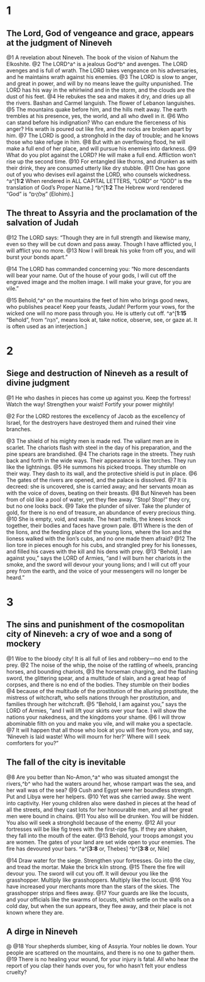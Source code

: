 # 1 
## The Lord, God of vengeance and grace, appears at the judgment of Nineveh
@1 A revelation about Nineveh. The book of the vision of Nahum the Elkoshite. 
@2 The LORD^a^ is a jealous God^b^ and avenges. The LORD avenges and is full of wrath. The LORD takes vengeance on his adversaries, and he maintains wrath against his enemies. 
@3 The LORD is slow to anger, and great in power, and will by no means leave the guilty unpunished. The LORD has his way in the whirlwind and in the storm, and the clouds are the dust of his feet. 
@4 He rebukes the sea and makes it dry, and dries up all the rivers. Bashan and Carmel languish. The flower of Lebanon languishes. 
@5 The mountains quake before him, and the hills melt away. The earth trembles at his presence, yes, the world, and all who dwell in it. 
@6 Who can stand before his indignation? Who can endure the fierceness of his anger? His wrath is poured out like fire, and the rocks are broken apart by him. 
@7 The LORD is good, a stronghold in the day of trouble; and he knows those who take refuge in him. 
@8 But with an overflowing flood, he will make a full end of her place, and will pursue his enemies into darkness. 
@9 What do you plot against the LORD? He will make a full end. Affliction won’t rise up the second time. 
@10 For entangled like thorns, and drunken as with their drink, they are consumed utterly like dry stubble. 
@11 One has gone out of you who devises evil against the LORD, who counsels wickedness. 
^a^[**1:2** When rendered in ALL CAPITAL LETTERS, “LORD” or “GOD” is the translation of God’s Proper Name.] ^b^[**1:2** The Hebrew word rendered “God” is “אֱלֹהִ֑ים” (Elohim).]

## The threat to Assyria and the proclamation of the salvation of Judah

@12 The LORD says: “Though they are in full strength and likewise many, even so they will be cut down and pass away. Though I have afflicted you, I will afflict you no more. 
@13 Now I will break his yoke from off you, and will burst your bonds apart.” 

@14 The LORD has commanded concerning you: “No more descendants will bear your name. Out of the house of your gods, I will cut off the engraved image and the molten image. I will make your grave, for you are vile.” 

@15 Behold,^a^ on the mountains the feet of him who brings good news, who publishes peace! Keep your feasts, Judah! Perform your vows, for the wicked one will no more pass through you. He is utterly cut off.
^a^[**1:15** “Behold”, from “הִנֵּה”, means look at, take notice, observe, see, or gaze at. It is often used as an interjection.] 

# 2 
## Siege and destruction of Nineveh as a result of divine judgment
@1 He who dashes in pieces has come up against you. Keep the fortress! Watch the way! Strengthen your waist! Fortify your power mightily! 

@2 For the LORD restores the excellency of Jacob as the excellency of Israel, for the destroyers have destroyed them and ruined their vine branches. 

@3 The shield of his mighty men is made red. The valiant men are in scarlet. The chariots flash with steel in the day of his preparation, and the pine spears are brandished. 
@4 The chariots rage in the streets. They rush back and forth in the wide ways. Their appearance is like torches. They run like the lightnings. 
@5 He summons his picked troops. They stumble on their way. They dash to its wall, and the protective shield is put in place. 
@6 The gates of the rivers are opened, and the palace is dissolved. 
@7 It is decreed: she is uncovered, she is carried away; and her servants moan as with the voice of doves, beating on their breasts. 
@8 But Nineveh has been from of old like a pool of water, yet they flee away. “Stop! Stop!” they cry, but no one looks back. 
@9 Take the plunder of silver. Take the plunder of gold, for there is no end of treasure, an abundance of every precious thing. 
@10 She is empty, void, and waste. The heart melts, the knees knock together, their bodies and faces have grown pale. 
@11 Where is the den of the lions, and the feeding place of the young lions, where the lion and the lioness walked with the lion’s cubs, and no one made them afraid? 
@12 The lion tore in pieces enough for his cubs, and strangled prey for his lionesses, and filled his caves with the kill and his dens with prey. 
@13 “Behold, I am against you,” says the LORD of Armies, “and I will burn her chariots in the smoke, and the sword will devour your young lions; and I will cut off your prey from the earth, and the voice of your messengers will no longer be heard.” 

# 3 
## The sins and punishment of the cosmopolitan city of Nineveh: a cry of woe and a song of mockery
@1 Woe to the bloody city! It is all full of lies and robbery—no end to the prey. 
@2 The noise of the whip, the noise of the rattling of wheels, prancing horses, and bounding chariots, 
@3 the horseman charging, and the flashing sword, the glittering spear, and a multitude of slain, and a great heap of corpses, and there is no end of the bodies. They stumble on their bodies 
@4 because of the multitude of the prostitution of the alluring prostitute, the mistress of witchcraft, who sells nations through her prostitution, and families through her witchcraft. 
@5 “Behold, I am against you,” says the LORD of Armies, “and I will lift your skirts over your face. I will show the nations your nakedness, and the kingdoms your shame. 
@6 I will throw abominable filth on you and make you vile, and will make you a spectacle. 
@7 It will happen that all those who look at you will flee from you, and say, ‘Nineveh is laid waste! Who will mourn for her?’ Where will I seek comforters for you?”

## The fall of the city is inevitable

@8 Are you better than No-Amon,^a^ who was situated amongst the rivers,^b^ who had the waters around her, whose rampart was the sea, and her wall was of the sea? 
@9 Cush and Egypt were her boundless strength. Put and Libya were her helpers. 
@10 Yet was she carried away. She went into captivity. Her young children also were dashed in pieces at the head of all the streets, and they cast lots for her honourable men, and all her great men were bound in chains. 
@11 You also will be drunken. You will be hidden. You also will seek a stronghold because of the enemy. 
@12 All your fortresses will be like fig trees with the first-ripe figs. If they are shaken, they fall into the mouth of the eater. 
@13 Behold, your troops amongst you are women. The gates of your land are set wide open to your enemies. The fire has devoured your bars. 
^a^[**3:8** or, Thebes] ^b^[**3:8** or, Nile]

@14 Draw water for the siege. Strengthen your fortresses. Go into the clay, and tread the mortar. Make the brick kiln strong. 
@15 There the fire will devour you. The sword will cut you off. It will devour you like the grasshopper. Multiply like grasshoppers. Multiply like the locust. 
@16 You have increased your merchants more than the stars of the skies. The grasshopper strips and flees away. 
@17 Your guards are like the locusts, and your officials like the swarms of locusts, which settle on the walls on a cold day, but when the sun appears, they flee away, and their place is not known where they are.

## A dirge in Nineveh

@
@18 Your shepherds slumber, king of Assyria. Your nobles lie down. Your people are scattered on the mountains, and there is no one to gather them. 
@19 There is no healing your wound, for your injury is fatal. All who hear the report of you clap their hands over you, for who hasn’t felt your endless cruelty? 